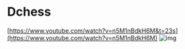 # Dchess
[https://www.youtube.com/watch?v=n5M1nBdkH6M&t=23s](https://www.youtube.com/watch?v=n5M1nBdkH6M)
![img](https://ibb.co/2M7nxJD)
